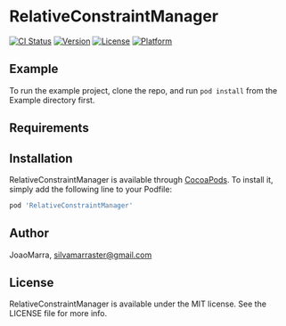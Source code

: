 # RelativeConstraintManager

[![CI Status](http://img.shields.io/travis/JoaoMarra/RelativeConstraintManager.svg?style=flat)](https://travis-ci.org/JoaoMarra/RelativeConstraintManager)
[![Version](https://img.shields.io/cocoapods/v/RelativeConstraintManager.svg?style=flat)](http://cocoapods.org/pods/RelativeConstraintManager)
[![License](https://img.shields.io/cocoapods/l/RelativeConstraintManager.svg?style=flat)](http://cocoapods.org/pods/RelativeConstraintManager)
[![Platform](https://img.shields.io/cocoapods/p/RelativeConstraintManager.svg?style=flat)](http://cocoapods.org/pods/RelativeConstraintManager)

## Example

To run the example project, clone the repo, and run `pod install` from the Example directory first.

## Requirements

## Installation

RelativeConstraintManager is available through [CocoaPods](http://cocoapods.org). To install
it, simply add the following line to your Podfile:

```ruby
pod 'RelativeConstraintManager'
```

## Author

JoaoMarra, silvamarraster@gmail.com

## License

RelativeConstraintManager is available under the MIT license. See the LICENSE file for more info.
